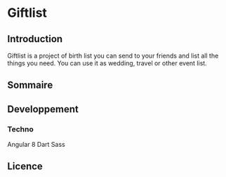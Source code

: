 # Giftlist

## Introduction

Giftlist is a project of birth list you can send to your friends and list all the things you need. You can use it as wedding, travel or other event list.

## Sommaire

## Developpement

### Techno

Angular 8
Dart Sass

## Licence
